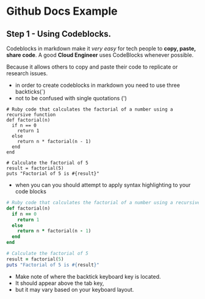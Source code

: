 # Github Docs Example

## Step 1 - Using Codeblocks.

Codeblocks in markdown make it *very easy* for tech people to **copy, paste, share code**.
A good **Cloud Engineer** uses CodeBlocks whenever possible.

Because it allows others to copy and paste their code to replicate or research issues.


- in order to create codeblocks in markdown you need to use three backticks(`)
- not to be confused with single quotations (')

```
# Ruby code that calculates the factorial of a number using a recursive function
def factorial(n)
  if n == 0
    return 1
  else
    return n * factorial(n - 1)
  end
end

# Calculate the factorial of 5
result = factorial(5)
puts "Factorial of 5 is #{result}"
```


- when you can you should attempt to apply syntax highlighting to your code blocks

``` ruby
# Ruby code that calculates the factorial of a number using a recursive function
def factorial(n)
  if n == 0
    return 1
  else
    return n * factorial(n - 1)
  end
end

# Calculate the factorial of 5
result = factorial(5)
puts "Factorial of 5 is #{result}"
```

- Make note of where the backtick keyboard key is located.
- It should appear above the tab key,
- but it may vary based on your keyboard layout.
